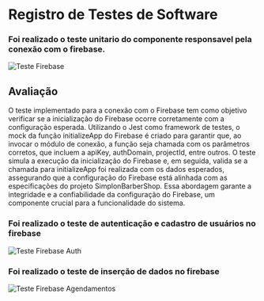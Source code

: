 # Registro de Testes de Software

### Foi realizado o teste unitario do componente responsavel pela conexão com o firebase.

![Teste Firebase](img/01-teste-unitario-firebase.png)

## Avaliação

O teste implementado para a conexão com o Firebase tem como objetivo verificar se a inicialização do Firebase ocorre corretamente com a configuração esperada. Utilizando o Jest como framework de testes, o mock da função initializeApp do Firebase é criado para garantir que, ao invocar o módulo de conexão, a função seja chamada com os parâmetros corretos, que incluem a apiKey, authDomain, projectId, entre outros. O teste simula a execução da inicialização do Firebase e, em seguida, valida se a chamada para initializeApp foi realizada com os dados esperados, assegurando que a configuração do Firebase está alinhada com as especificações do projeto SimplonBarberShop. Essa abordagem garante a integridade e a confiabilidade da configuração do Firebase, um componente crucial para a funcionalidade do sistema.

### Foi realizado o teste de autenticação e cadastro de usuários no firebase
![Teste Firebase Auth](img/firebaseUsers.png)

### Foi realizado o teste de inserção de dados no firebase
![Teste Firebase Agendamentos](img/firebaseAgendamentos.png)
